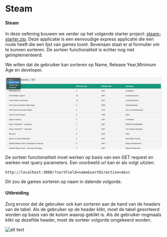 # Steam

#### Steam

In deze oefening bouwen we verder op het volgende starter project: [steam-starter.zip](steam-starter.zip). Deze applicatie is een eenvoudige express applicatie die een route heeft die een lijst van games toont. Bovenaan staat er al formulier om te kunnen sorteren. De sorteer functionaliteit is echter nog niet geïmplementeerd.

We willen dat de gebruiker kan sorteren op Name, Release Year,Minimum Age en developer.

![alt text](sort.png)

De sorteer functionaliteit moet werken op basis van een GET request en werken met query parameters. Een voorbeeld url kan er als volgt uitzien:

```
http://localhost:3000/?sortField=name&sortDirection=desc
```

Dit zou de games sorteren op naam in dalende volgorde.

#### Uitbreiding

Zorg ervoor dat de gebruiker ook kan sorteren aan de hand van de headers van de tabel. Als de gebruiker op de header klikt, moet de tabel gesorteerd worden op basis van de kolom waarop geklikt is. Als de gebruiker nogmaals klikt op dezelfde header, moet de sorteer volgorde omgekeerd worden.

![alt text](sort\_header.png)
